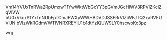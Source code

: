Vm14YVUxTnRWa2RpUmxwT1YwWktWbGxYY3pGVmJGcHlWV3RPVlZKclZqVlVW
bU0xVkcxS1YxTnNUbFpTCmJFWXpWWHBDVDJSSFRrVlZiWFJTQ2xaRVFUVlJN
bVIzWkRGdmVWTlVNRXREYlU1b1dtYzlQUW9LY0hscwoKc3pz

wrg